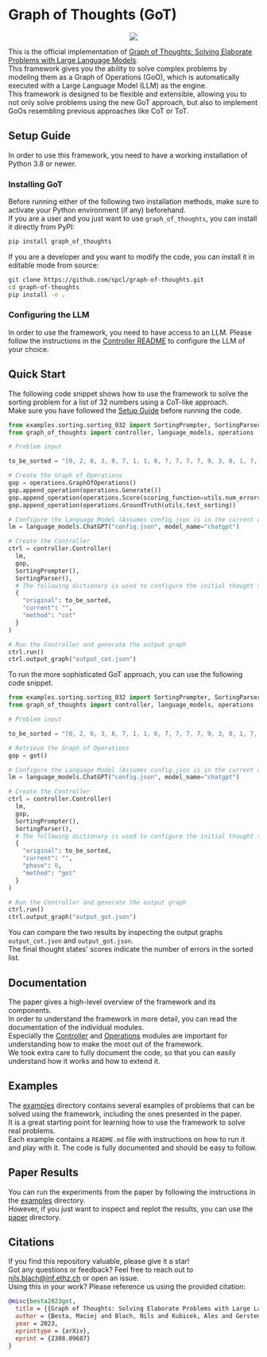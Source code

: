 # Graph of Thoughts (GoT)

<p align="center">
  <img src="paper/pics/preview.svg">
</p>

This is the official implementation of [Graph of Thoughts: Solving Elaborate Problems with Large Language Models](https://arxiv.org/pdf/2308.09687.pdf).  
This framework gives you the ability to solve complex problems by modeling them as a Graph of Operations (GoO), which is automatically executed with a Large Language Model (LLM) as the engine.  
This framework is designed to be flexible and extensible, allowing you to not only solve problems using the new GoT approach, but also to implement GoOs resembling previous approaches like CoT or ToT.

## Setup Guide

In order to use this framework, you need to have a working installation of Python 3.8 or newer.

### Installing GoT

Before running either of the following two installation methods, make sure to activate your Python environment (if any) beforehand.  
If you are a user and you just want to use `graph_of_thoughts`, you can install it directly from PyPI:
```bash
pip install graph_of_thoughts
```
If you are a developer and you want to modify the code, you can install it in editable mode from source:
```bash
git clone https://github.com/spcl/graph-of-thoughts.git
cd graph-of-thoughts
pip install -e .
```

### Configuring the LLM

In order to use the framework, you need to have access to an LLM.
Please follow the instructions in the [Controller README](graph_of_thoughts/controller/README.md) to configure the LLM of your choice.

## Quick Start

The following code snippet shows how to use the framework to solve the sorting problem for a list of 32 numbers using a CoT-like approach.  
Make sure you have followed the [Setup Guide](#setup-guide) before running the code.

```python
from examples.sorting.sorting_032 import SortingPrompter, SortingParser, utils
from graph_of_thoughts import controller, language_models, operations

# Problem input

to_be_sorted = "[0, 2, 6, 3, 8, 7, 1, 1, 6, 7, 7, 7, 7, 9, 3, 0, 1, 7, 9, 1, 3, 5, 1, 3, 6, 4, 5, 4, 7, 3, 5, 7]"

# Create the Graph of Operations
gop = operations.GraphOfOperations()
gop.append_operation(operations.Generate())
gop.append_operation(operations.Score(scoring_function=utils.num_errors))
gop.append_operation(operations.GroundTruth(utils.test_sorting))

# Configure the Language Model (Assumes config.json is in the current directory with OpenAI API key)
lm = language_models.ChatGPT("config.json", model_name="chatgpt")

# Create the Controller
ctrl = controller.Controller(
  lm, 
  gop, 
  SortingPrompter(), 
  SortingParser(),
  # The following dictionary is used to configure the initial thought state
  {
    "original": to_be_sorted,
    "current": "",
    "method": "cot"
  }
)

# Run the Controller and generate the output graph
ctrl.run()
ctrl.output_graph("output_cot.json")
```

To run the more sophisticated GoT approach, you can use the following code snippet.

```python
from examples.sorting.sorting_032 import SortingPrompter, SortingParser, got, utils
from graph_of_thoughts import controller, language_models, operations

# Problem input

to_be_sorted = "[0, 2, 6, 3, 8, 7, 1, 1, 6, 7, 7, 7, 7, 9, 3, 0, 1, 7, 9, 1, 3, 5, 1, 3, 6, 4, 5, 4, 7, 3, 5, 7]"

# Retrieve the Graph of Operations
gop = got()

# Configure the Language Model (Assumes config.json is in the current directory with OpenAI API key)
lm = language_models.ChatGPT("config.json", model_name="chatgpt")

# Create the Controller
ctrl = controller.Controller(
  lm, 
  gop, 
  SortingPrompter(), 
  SortingParser(),
  # The following dictionary is used to configure the initial thought state
  {
    "original": to_be_sorted,
    "current": "",
    "phase": 0,
    "method": "got"
  }
)

# Run the Controller and generate the output graph
ctrl.run()
ctrl.output_graph("output_got.json")
```
You can compare the two results by inspecting the output graphs `output_cot.json` and `output_got.json`.  
The final thought states' scores indicate the number of errors in the sorted list.

## Documentation
The paper gives a high-level overview of the framework and its components.  
In order to understand the framework in more detail, you can read the documentation of the individual modules.  
Especially the [Controller](graph_of_thoughts/controller/README.md) and [Operations](graph_of_thoughts/operations/README.md) modules are important for understanding how to make the most out of the framework.  
We took extra care to fully document the code, so that you can easily understand how it works and how to extend it.

## Examples

The [examples](examples) directory contains several examples of problems that can be solved using the framework, including the ones presented in the paper.  
It is a great starting point for learning how to use the framework to solve real problems.  
Each example contains a `README.md` file with instructions on how to run it and play with it. The code is fully documented and should be easy to follow.

## Paper Results

You can run the experiments from the paper by following the instructions in the [examples](examples) directory.  
However, if you just want to inspect and replot the results, you can use the [paper](paper) directory.

## Citations

If you find this repository valuable, please give it a star!  
Got any questions or feedback? Feel free to reach out to [nils.blach@inf.ethz.ch](mailto:nils.blach@inf.ethz.ch) or open an issue.  
Using this in your work? Please reference us using the provided citation:

```bibtex
@misc{besta2023got,
  title = {{Graph of Thoughts: Solving Elaborate Problems with Large Language Models}},
  author = {Besta, Maciej and Blach, Nils and Kubicek, Ales and Gerstenberger, Robert and Gianinazzi, Lukas and Gajda, Joanna and Lehmann, Tomasz and Podstawski, Micha{\l} and Niewiadomski, Hubert and Nyczyk, Piotr and Hoefler, Torsten},
  year = 2023,
  eprinttype = {arXiv},
  eprint = {2308.09687}
}
```

